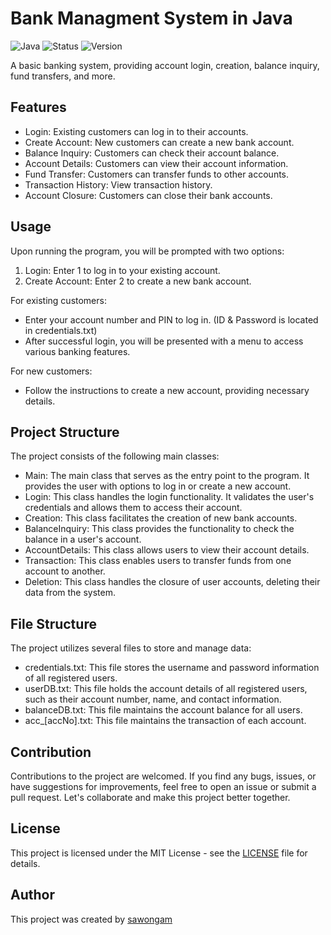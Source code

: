 # Bank Managment System in Java
![Java](https://img.shields.io/badge/Language-Java-red.svg) 
![Status](https://img.shields.io/badge/Status-Complete-orange.svg)
![Version](https://img.shields.io/badge/Version-2.0-blue.svg)

A basic banking system, providing account login, creation, balance inquiry, fund transfers, and more. 

## Features

- Login: Existing customers can log in to their accounts.
- Create Account: New customers can create a new bank account.
- Balance Inquiry: Customers can check their account balance.
- Account Details: Customers can view their account information.
- Fund Transfer: Customers can transfer funds to other accounts.
- Transaction History: View transaction history.
- Account Closure: Customers can close their bank accounts.

## Usage

Upon running the program, you will be prompted with two options:
1. Login: Enter 1 to log in to your existing account.
2. Create Account: Enter 2 to create a new bank account.

For existing customers:
- Enter your account number and PIN to log in. (ID & Password is located in credentials.txt)
- After successful login, you will be presented with a menu to access various banking features.

For new customers:
- Follow the instructions to create a new account, providing necessary details.

## Project Structure
The project consists of the following main classes:

- Main: The main class that serves as the entry point to the program. It provides the user with options to log in or create a new account.
- Login: This class handles the login functionality. It validates the user's credentials and allows them to access their account.
- Creation: This class facilitates the creation of new bank accounts.
- BalanceInquiry: This class provides the functionality to check the balance in a user's account.
- AccountDetails: This class allows users to view their account details.
- Transaction: This class enables users to transfer funds from one account to another.
- Deletion: This class handles the closure of user accounts, deleting their data from the system.

## File Structure
The project utilizes several files to store and manage data:

- credentials.txt: This file stores the username and password information of all registered users.
- userDB.txt: This file holds the account details of all registered users, such as their account number, name, and contact information.
- balanceDB.txt: This file maintains the account balance for all users.
- acc_[accNo].txt: This file maintains the transaction of each account.

## Contribution

Contributions to the project are welcomed.
If you find any bugs, issues, or have suggestions for improvements, feel free to open an issue or submit a pull request. Let's collaborate and make this project better together.

## License

This project is licensed under the MIT License - see the [LICENSE](LICENSE) file for details.

## Author

This project was created by [sawongam](https://github.com/sawongam)
